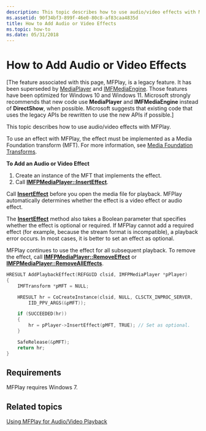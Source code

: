 ```yaml
---
description: This topic describes how to use audio/video effects with MFPlay.
ms.assetid: 90f34bf3-899f-46e0-80c8-af83caa4835d
title: How to Add Audio or Video Effects
ms.topic: how-to
ms.date: 05/31/2018
---
```


# How to Add Audio or Video Effects

\[The feature associated with this page, MFPlay, is a legacy feature. It has been superseded by [MediaPlayer](/uwp/api/Windows.Media.Playback.MediaPlayer) and  [IMFMediaEngine](/windows/win32/api/mfmediaengine/nn-mfmediaengine-imfmediaengine). Those features have been optimized for Windows 10 and Windows 11. Microsoft strongly recommends that new code use **MediaPlayer** and **IMFMediaEngine** instead of **DirectShow**, when possible. Microsoft suggests that existing code that uses the legacy APIs be rewritten to use the new APIs if possible.\]

This topic describes how to use audio/video effects with MFPlay.

To use an effect with MFPlay, the effect must be implemented as a Media Foundation transform (MFT). For more information, see [Media Foundation Transforms](media-foundation-transforms.md).

**To Add an Audio or Video Effect**

1.  Create an instance of the MFT that implements the effect.
2.  Call [**IMFPMediaPlayer::InsertEffect**](/windows/desktop/api/mfplay/nf-mfplay-imfpmediaplayer-inserteffect).

Call [**InsertEffect**](/windows/desktop/api/mfplay/nf-mfplay-imfpmediaplayer-inserteffect) before you open the media file for playback. MFPlay automatically determines whether the effect is a video effect or audio effect.

The [**InsertEffect**](/windows/desktop/api/mfplay/nf-mfplay-imfpmediaplayer-inserteffect) method also takes a Boolean parameter that specifies whether the effect is optional or required. If MFPlay cannot add a required effect (for example, because the stream format is incompatible), a playback error occurs. In most cases, it is better to set an effect as optional.

MFPlay continues to use the effect for all subsequent playback. To remove the effect, call [**IMFPMediaPlayer::RemoveEffect**](/windows/desktop/api/mfplay/nf-mfplay-imfpmediaplayer-removeeffect) or [**IMFPMediaPlayer::RemoveAllEffects**](/windows/desktop/api/mfplay/nf-mfplay-imfpmediaplayer-removealleffects).


```C++
HRESULT AddPlaybackEffect(REFGUID clsid, IMFPMediaPlayer *pPlayer)
{
    IMFTransform *pMFT = NULL;

    HRESULT hr = CoCreateInstance(clsid, NULL, CLSCTX_INPROC_SERVER, 
        IID_PPV_ARGS(&pMFT));

    if (SUCCEEDED(hr))
    {
        hr = pPlayer->InsertEffect(pMFT, TRUE); // Set as optional.
    }

    SafeRelease(&pMFT);
    return hr;
}
```



## Requirements

MFPlay requires Windows 7.

## Related topics

<dl> <dt>

[Using MFPlay for Audio/Video Playback](using-mfplay-for-audio-video-playback.md)
</dt> </dl>

 

 



